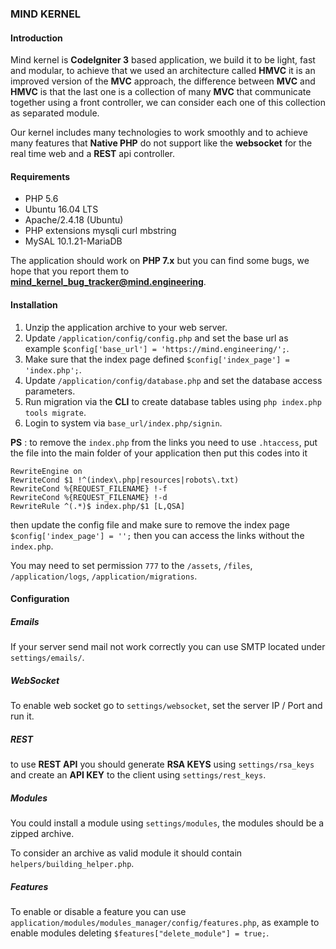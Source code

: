 ### MIND KERNEL

#### Introduction

Mind kernel is **CodeIgniter 3** based application, we build it to be light, 
fast and modular, to achieve that we used an architecture called 
**HMVC** it is an improved version of the **MVC** approach, the difference
between **MVC** and **HMVC** is that the last one is a collection of many **MVC**
that communicate together using a front controller, we can consider each one of this collection as 
separated module.

Our kernel includes many technologies to work smoothly and to achieve
many features that **Native PHP** do not support like the **websocket** 
for the real time web and a **REST** api controller.

#### Requirements

* PHP 5.6
* Ubuntu 16.04 LTS
* Apache/2.4.18 (Ubuntu)
* PHP extensions mysqli curl mbstring
* MySAL 10.1.21-MariaDB

The application should work on **PHP 7.x** but you can find some bugs, we hope that you
report them to **mind_kernel_bug_tracker@mind.engineering**.

#### Installation

1. Unzip the application archive to your web server.
2. Update `/application/config/config.php` and set the base url as example `$config['base_url'] = 'https://mind.engineering/';`.
3. Make sure that the index page defined `$config['index_page'] = 'index.php';`.
4. Update `/application/config/database.php` and set the database access parameters.
5. Run migration via the **CLI** to create database tables using `php index.php tools migrate`.
6. Login to system via `base_url/index.php/signin`.

**PS** : to remove the `index.php` from the links you need to use `.htaccess`, 
put the file into the main folder of your application then put this codes into it 
```apacheconfig
RewriteEngine on
RewriteCond $1 !^(index\.php|resources|robots\.txt)
RewriteCond %{REQUEST_FILENAME} !-f
RewriteCond %{REQUEST_FILENAME} !-d
RewriteRule ^(.*)$ index.php/$1 [L,QSA]
```

then update the config file and make sure to remove the index page 
`$config['index_page'] = '';` then you can access the links without the 
`index.php`.

You may need to set permission `777` to the `/assets`, `/files`, `/application/logs`, `/application/migrations`.

#### Configuration

##### Emails

If your server send mail not work correctly you can use SMTP 
located under `settings/emails/`.

##### WebSocket

To enable web socket go to `settings/websocket`, set the server IP / Port and run it.

##### REST

to use **REST API** you should generate **RSA KEYS** using `settings/rsa_keys` 
and create an **API KEY** to the client using `settings/rest_keys`.

##### Modules

You could install a module using `settings/modules`, the modules should
be a zipped archive.

To consider an archive as valid module it should contain `helpers/building_helper.php`.

##### Features

To enable or disable a feature you can use 
`application/modules/modules_manager/config/features.php`, as example to enable
modules deleting `$features["delete_module"] = true;`.


